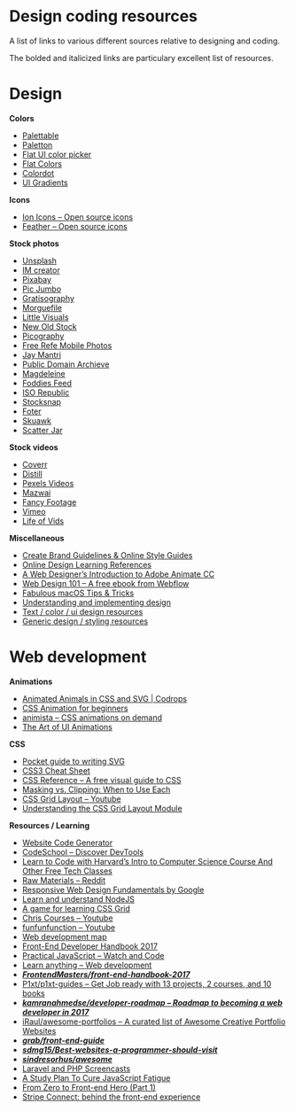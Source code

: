 # Design coding resources
A list of links to various different sources relative to designing and coding.

The bolded and italicized links are particulary excellent list of resources.

# Design

**Colors**

* [Palettable](http://www.palettable.io/)
* [Paletton](http://paletton.com/)
* [Flat UI color picker](http://www.flatuicolorpicker.com/)
* [Flat Colors](http://flatcolors.net/)
* [Colordot](https://color.hailpixel.com/)
* [UI Gradients](http://uigradients.com/)

**Icons**

* [Ion Icons – Open source icons](http://ionicons.com/)
* [Feather – Open source icons](https://feather.netlify.com/)

**Stock photos**

* [Unsplash](https://unsplash.com/)
* [IM creator](http://www.imcreator.com/free)
* [Pixabay](http://pixabay.com/)
* [Pic Jumbo](http://picjumbo.com/)
* [Gratisography](http://gratisography.com/)
* [Morguefile](http://morguefile.com/)
* [Little Visuals](http://littlevisuals.co/)
* [New Old Stock](http://nos.twnsnd.co/)
* [Picography](http://picography.co/)
* [Free Refe Mobile Photos](http://getrefe.tumblr.com/)
* [Jay Mantri](http://jaymantri.com/)
* [Public Domain Archieve](http://publicdomainarchive.com/)
* [Magdeleine](https://magdeleine.co/)
* [Foddies Feed](https://foodiesfeed.com/)
* [ISO Republic](http://isorepublic.com/)
* [Stocksnap](https://stocksnap.io/)
* [Foter](http://foter.com/)
* [Skuawk](http://skuawk.com/)
* [Scatter Jar](http://scatterjar.com/)

**Stock videos**

* [Coverr](http://www.coverr.co/)
* [Distill](http://www.wedistill.io/)
* [Pexels Videos](https://videos.pexels.com/)
* [Mazwai](http://mazwai.com/)
* [Fancy Footage](http://fancyfootage.com/)
* [Vimeo](https://vimeo.com/groups/royaltyfree/videos)
* [Life of Vids](http://www.lifeofvids.com/)

**Miscellaneous**

* [Create Brand Guidelines & Online Style Guides](https://frontify.com/styleguide)
* [Online Design Learning References](https://designyear.com/the-curriculum-9517ac98ac89)
* [A Web Designer’s Introduction to Adobe Animate CC](https://webdesign.tutsplus.com/tutorials/a-web-designers-guide-to-adobe-animate-cc--cms-28240)
* [Web Design 101 – A free ebook from Webflow](https://ebooks.webflow.com/ebook/web-design-101)
* [Fabulous macOS Tips & Tricks](https://blog.sindresorhus.com/macos-tips-tricks-13046cf377f8)
* [Understanding and implementing design](https://www.reddit.com/r/webdev/comments/67sprz/when_someone_wants_to_pick_up_a_new_technology/dgt4onc/)
* [Text / color / ui design resources](https://www.reddit.com/r/webdev/comments/5rajxb/worried_im_not_artistically_creative_enough_for/dd5xb5m/)
* [Generic design / styling resources](https://www.reddit.com/r/webdev/comments/5qs07r/everything_i_make_looks_tacky_need_advice/dd28fir/)

# Web development

**Animations**

* [Animated Animals in CSS and SVG | Codrops](https://tympanus.net/codrops/2016/03/21/animated-animals-css-svg/)
* [CSS Animation for beginners](https://robots.thoughtbot.com/css-animation-for-beginners)
* [animista – CSS animations on demand](http://animista.net/)
* [The Art of UI Animations](http://markgeyer.com/pres/the-art-of-ui-animations/#/)

**CSS**

* [Pocket guide to writing SVG](http://svgpocketguide.com/book/)
* [CSS3 Cheat Sheet](https://www.smashingmagazine.com/wp-content/uploads/images/css3-cheat-sheet/css3-cheat-sheet.pdf)
* [CSS Reference – A free visual guide to CSS](http://cssreference.io/)
* [Masking vs. Clipping: When to Use Each](https://css-tricks.com/masking-vs-clipping-use/)
* [CSS Grid Layout – Youtube](https://www.youtube.com/playlist?list=PLMklnyuK-t1H-Y_VbyOexAsKoYF6N9LNi)
* [Understanding the CSS Grid Layout Module](https://webdesign.tutsplus.com/series/understanding-the-css-grid-layout-module--cms-1079)

**Resources / Learning**

* [Website Code Generator](https://webcode.tools/)
* [CodeSchool – Discover DevTools](http://discover-devtools.codeschool.com/)
* [Learn to Code with Harvard’s Intro to Computer Science Course And Other Free Tech Classes](http://www.openculture.com/2013/02/learn_to_code_with_harvards_intro_to_computer_science_course_and_other_free_tech_classes_.html)
* [Raw Materials – Reddit](https://www.reddit.com/r/web_design/comments/2nqq7m/designers_where_do_you_get_your_raw_materials/)
* [Responsive Web Design Fundamentals by Google](https://www.udacity.com/course/responsive-web-design-fundamentals--ud893)
* [Learn and understand NodeJS](https://stanleyyylau.gitbooks.io/understandnodejs/content/allNotes/4.1.html)
* [A game for learning CSS Grid](http://cssgridgarden.com/)
* [Chris Courses – Youtube](https://www.youtube.com/channel/UC9Yp2yz6-pwhQuPlIDV_mjA)
* [funfunfunction – Youtube](https://www.youtube.com/channel/UCO1cgjhGzsSYb1rsB4bFe4Q/videos)
* [Web development map](https://coggle.it/diagram/Vz9LvW8byvN0I38x)
* [Front-End Developer Handbook 2017](https://frontendmasters.com/books/front-end-handbook/2017/)
* [Practical JavaScript – Watch and Code](https://watchandcode.com/p/practical-javascript)
* [Learn anything – Web development](https://learn-anything.xyz/web_development)
* [**_FrontendMasters/front-end-handbook-2017_**](https://github.com/FrontendMasters/front-end-handbook-2017/blob/master/SUMMARY.md)
* [P1xt/p1xt-guides – Get Job ready with 13 projects, 2 courses, and 10 books](https://github.com/P1xt/p1xt-guides/blob/master/job-ready.md)
* [**_kamranahmedse/developer-roadmap – Roadmap to becoming a web developer in 2017_**](https://github.com/kamranahmedse/developer-roadmap)
* [iRaul/awesome-portfolios – A curated list of Awesome Creative Portfolio Websites](https://github.com/iRaul/awesome-portfolios)
* [**_grab/front-end-guide_**](https://github.com/grab/front-end-guide)
* [**_sdmg15/Best-websites-a-programmer-should-visit_**](https://github.com/sdmg15/Best-websites-a-programmer-should-visit)
* [**_sindresorhus/awesome_**](https://github.com/sindresorhus/awesome)
* [Laravel and PHP Screencasts](https://laracasts.com/)
* [A Study Plan To Cure JavaScript Fatigue](https://medium.freecodecamp.com/a-study-plan-to-cure-javascript-fatigue-8ad3a54f2eb1)
* [From Zero to Front-end Hero (Part 1)](https://medium.freecodecamp.com/from-zero-to-front-end-hero-part-1-7d4f7f0bff02)
* [Stripe Connect: behind the front-end experience](https://stripe.com/blog/connect-front-end-experience)






